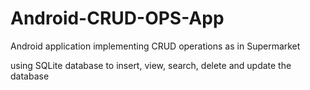 # Android-CRUD-OPS-App
Android application implementing CRUD operations as in Supermarket

using SQLite database 
to insert, view, search, delete and update the database
